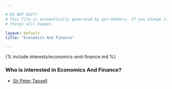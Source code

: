 ```yaml
---

# DO NOT EDIT!
# This file is automatically generated by get-members. If you change it, bad
# things will happen.

layout: default
title: "Economics And Finance"

---
```


{% include interests/economics-and-finance.md %}

### Who is interested in Economics And Finance?


* [Sir Peter Tapsell](/members/sir-peter-tapsell.html)
